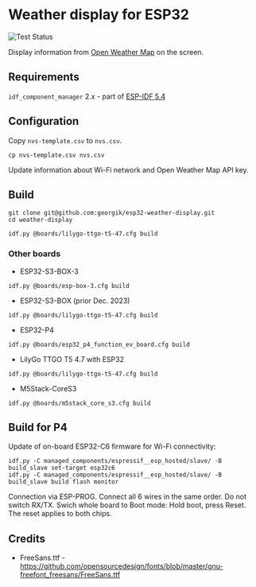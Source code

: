 # Weather display for ESP32

![Test Status](https://github.com/georgik/esp32-weather-display/actions/workflows/test.yml/badge.svg)

Display information from [Open Weather Map](https://www.openweathermap.org) on the screen.

## Requirements

`idf_component_manager` 2.x - part of [ESP-IDF 5.4](https://github.com/espressif/esp-idf)

## Configuration

Copy `nvs-template.csv` to `nvs.csv`.

```shell
cp nvs-template.csv nvs.csv
```

Update information about Wi-Fi network and Open Weather Map API key.

## Build

```
git clone git@github.com:georgik/esp32-weather-display.git
cd weather-display

idf.py @boards/lilygo-ttgo-t5-47.cfg build
```

### Other boards

- ESP32-S3-BOX-3
```shell
idf.py @boards/esp-box-3.cfg build
```

- ESP32-S3-BOX (prior Dec. 2023)
```shell
idf.py @boards/lilygo-ttgo-t5-47.cfg build
```

- ESP32-P4
```shell
idf.py @boards/esp32_p4_function_ev_board.cfg build
```

- LilyGo TTGO T5 4.7 with ESP32
```shell
idf.py @boards/lilygo-ttgo-t5-47.cfg build
```

- M5Stack-CoreS3
```shell
idf.py @boards/m5stack_core_s3.cfg build
```

## Build for P4

Update of on-board ESP32-C6 firmware for Wi-Fi connectivity:

```shell
idf.py -C managed_components/espressif__esp_hosted/slave/ -B build_slave set-target esp32c6
idf.py -C managed_components/espressif__esp_hosted/slave/ -B build_slave build flash monitor
```

Connection via ESP-PROG. Connect all 6 wires in the same order. Do not switch RX/TX. Swich whole board to Boot mode: Hold boot, press Reset.
The reset applies to both chips.

## Credits

- FreeSans.ttf - https://github.com/opensourcedesign/fonts/blob/master/gnu-freefont_freesans/FreeSans.ttf
